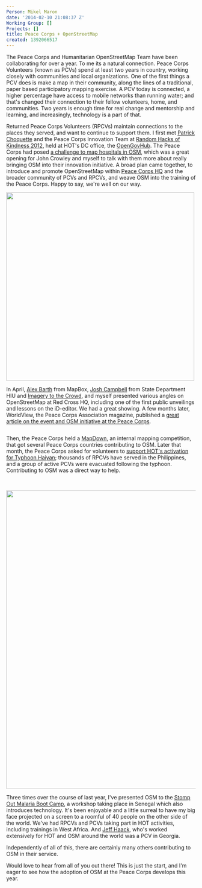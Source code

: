 ```yaml
---
Person: Mikel Maron
date: '2014-02-10 21:08:37 Z'
Working Group: []
Projects: []
title: Peace Corps + OpenStreetMap
created: 1392066517
---
```

<p>The Peace Corps and Humanitarian OpenStreetMap Team have been collaborating for over a year. To me its a natural connection. Peace Corps Volunteers (known as PCVs) spend at least two years in country, working closely with communities and local organizations. One of the first things a PCV does is make a map in their community, along the lines of a traditional, paper based participatory mapping exercise. A PCV today is connected, a higher percentage have access to mobile networks than running water; and that's changed their connection to their fellow volunteers, home, and communities. Two years is enough time for real change and mentorship and learning, and increasingly, technology is a part of that.</p><p>Returned Peace Corps Volunteers (RPCVs) maintain connections to the places they served, and want to continue to support them. I first met <a href="https://twitter.com/choquette33">Patrick Choquette</a> and the Peace Corps Innovation Team at <a href="http://www.rhok.org/node/94087">Random Hacks of Kindness 2012</a>, held at HOT's DC office, the <a href="http://opengovhub.org/">OpenGovHub</a>. The Peace Corps had posed <a href="https://web.archive.org/web/20130215211246/http://innovationchallenge.peacecorps.gov/FPS/granularhealthmap/">a challenge to map hospitals in OSM</a>, which was a great opening for John Crowley and myself to talk with them more about really bringing OSM into their innovation initiative. A broad plan came together, to introduce and promote OpenStreetMap within <a href="http://www.openstreetmap.org/way/66681070">Peace Corps HQ</a> and the broader community of PCVs and RPCVs, and weave OSM into the training of the Peace Corps. Happy to say, we're well on our way.</p><p><a href="http://instagram.com/p/X7m4_ljjCs/"><img src="http://distilleryimage8.ak.instagram.com/dc4d56b0a1fd11e29f7222000a9f130b_7.jpg" alt="" width="500" height="500"></a></p><p>In April, <a href="https://twitter.com/lxbarth/">Alex Barth</a> from MapBox, <a href="https://twitter.com/disruptivegeo">Josh Campbell</a> from State Department HIU and <a href="https://hiu.state.gov/ittc/ittc.aspx">Imagery to the Crowd</a>, and myself presented various angles on OpenStreetMap at Red Cross HQ, including one of the first public unveilings and lessons on the iD-editor. We had a great showing. A few months later, WorldView, the Peace Corps Association magazine, published a <a href="http://mapkibera.org/wiki/images/f/fd/WorldviewFall2013_CommunityMappingJustGotAWholeLotEasier.pdf">great article on the event and OSM initiative at the Peace Corps</a>.</p><p><a href="http://www.flickr.com/photos/openstreetmapus/10681278493/"><img src="http://farm4.staticflickr.com/3686/10681278493_2131eceaf3.jpg" alt=""></a></p><p>Then, the Peace Corps held a <a href="http://pcmapdown.herokuapp.com/">MapDown</a>, an internal mapping competition, that got several Peace Corps countries contributing to OSM. Later that month, the Peace Corps asked for volunteers to <a href="http://www.peacecorps.gov/media/forpress/press/2298/">support HOT's activation for Typhoon Haiyan</a>; thousands of RPCVs have served in the Philippines, and a group of active PCVs were evacuated following the typhoon. Contributing to OSM was a direct way to help.&nbsp;</p><p>&nbsp;</p><p><img src="/sites/default/files/image.png" alt="" width="603" height="792"></p><p>Three times over the course of last year, I've presented OSM to the <a href="http://stompoutmalaria.org/boot-camp/">Stomp Out Malaria Boot Camp</a>, a workshop taking place in Senegal which also introduces technology. It's been enjoyable and a little surreal to have my big face projected on a screen to a roomful of 40 people on the other side of the world. We've had RPCVs and PCVs taking part in HOT activities, including trainings in West Africa. And <a href="http://hot.openstreetmap.org/updates/2013-06-25_faces_of_hot_jeff_haack_content_writer_of_wwwlearnosmorg">Jeff Haack</a>, who's worked extensively for HOT and OSM around the world was a PCV in Georgia.</p><p>Independently of all of this, there are certainly many others contributing to OSM in their service.</p><p>Would love to hear from all of you out there! This is just the start, and I'm eager to see how the adoption of OSM at the Peace Corps develops this year.</p>
